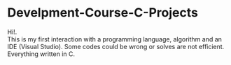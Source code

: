 # Develpment-Course-C-Projects
Hi!.  
This is my first interaction with a programming language, algorithm and an IDE (Visual Studio). 
Some codes could be wrong or solves are not efficient. 
Everything written in C.
